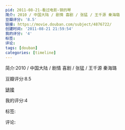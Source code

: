 ```yaml
---
pid: 2011-08-21-看过电影-钢的琴
简介: 2010 / 中国大陆 / 剧情 喜剧 / 张猛 / 王千源 秦海璐
豆瓣评分: '8.5'
链接: https://movie.douban.com/subject/4876722/
创建时间: '2011-08-21 21:59:54'
我的评分: '4'
标签:
评论:
tags: [douban]
categories: [timeline]
---
```

简介:2010 / 中国大陆 / 剧情 喜剧 / 张猛 / 王千源 秦海璐

豆瓣评分:8.5

[链接](https://movie.douban.com/subject/4876722/)

我的评分:4

标签:

评论:


